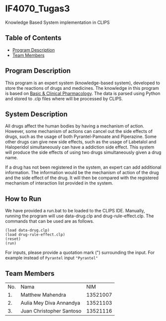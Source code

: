 # IF4070_Tugas3
Knowledge Based System implementation in CLIPS

## Table of Contents
* [Program Description](#program-description)
* [Team Members](#team-members)

## Program Description
This program is an expert system (knowledge-based system), developed to store the reactions of drugs and medicines. The knowledge in this program is based on [Basic & Clinical Pharmacology](https://oasis.iik.ac.id:9443/library/repository/8168b46a41041cbb378d55690bf990de.pdf). The data is parsed using Python and stored to .clp files where will be processed by CLIPS.

## System Description
All drugs affect the human bodies by having a mechanism of action. However, some mechanism of actions can cancel out the side effects of drugs, such as the usage of both Pyrantel-Pamoate and Piperazine. Some other drugs can give new side effects, such as the usage of Labetalol and Haloperidol simultaneously can have a addiction side effect. This system will produce the side effects of using two drugs simultaneously given a drug name.

If a drug has not been registered in the system, an expert can add additional information. The information would be the mechanism of action of the drug and the side effect of the drug. It will then be compared with the registered mechanism of interaction list provided in the system.

## How to Run
We have provided a run.bat to be loaded to the CLIPS IDE. Manually, running the program will use data-drug.clp and drug-rule-effect.clp. The commands that can be used are as follows.
```
(load data-drug.clp)
(load drug-rule-effect.clp)
(reset)
(run)
```

For inputs, please provide a quotation mark (") surrounding the input. For example instead of `Pyrantel` input `"Pyrantel"`

## Team Members
<table>
    <tr>
        <td>No.</td>
        <td>Nama</td>
        <td>NIM</td>
    </tr>
    <tr>
        <td>1.</td>
        <td>Matthew Mahendra</td>
        <td>13521007</td>
    </tr>
    <tr>
        <td>2.</td>
        <td>Aulia Mey Diva Annandya</td>
        <td>13521103</td>
    </tr>
    <tr>
        <td>3.</td>
        <td>Juan Christopher Santoso</td>
        <td>13521116</td>
    </tr>
</table>


